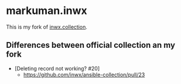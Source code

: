 # markuman.inwx

This is my fork of [inwx.collection](https://github.com/inwx/ansible-collection).

## Differences between official collection an my fork

* [Deleting record not working? #20]
  * https://github.com/inwx/ansible-collection/pull/23